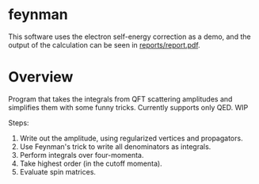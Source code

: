 # feynman

This software uses the electron self-energy correction as a demo, and the output of the calculation can be seen in [reports/report.pdf](reports/report.pdf).

# Overview

Program that takes the integrals from QFT scattering amplitudes and simplifies them with some funny tricks.  Currently supports only QED.  WIP

Steps:
1. Write out the amplitude, using regularized vertices and propagators.
2. Use Feynman's trick to write all denominators as integrals.
3. Perform integrals over four-momenta.
4. Take highest order (in the cutoff momenta).
5. Evaluate spin matrices.
